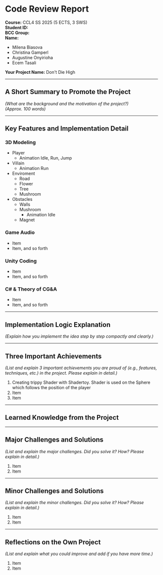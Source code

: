 # Code Review Report

**Course:** CCL4 SS 2025 (5 ECTS, 3 SWS)  
**Student ID:**  
**BCC Group:**  
**Name:**  
- Milena Biasova
- Christina Gamperl
- Augustine Onyirioha
- Ecem Tasali

**Your Project Name:** Don't Die High 

---

## A Short Summary to Promote the Project
*(What are the background and the motivation of the project?)*  
*(Approx. 100 words)*  

---

## Key Features and Implementation Detail

### 3D Modeling
- Player  
    - Animation Idle, Run, Jump
- Villain
    - Animation Run
- Enviroment
    - Road
    - Flower
    - Tree
    - Mushroom
- Obstacles
    - Walls
    - Mushroom
        - Animation Idle
    - Magnet

### Game Audio
- Item  
- Item, and so forth  

### Unity Coding
- Item  
- Item, and so forth  

### C# & Theory of CG&A
- Item  
- Item, and so forth  

---

## Implementation Logic Explanation
*(Explain how you implement the idea step by step compactly and clearly.)*

---

## Three Important Achievements
*(List and explain 3 important achievements you are proud of (e.g., features, techniques, etc.) in the project. Please explain in detail.)*  

1. Creating trippy Shader with Shadertoy. Shader is used on the Sphere which follows the position of the player  
2. Item  
3. Item  

---

## Learned Knowledge from the Project  

---

## Major Challenges and Solutions
*(List and explain the major challenges. Did you solve it? How? Please explain in detail.)*

1. Item  
2. Item  

---

## Minor Challenges and Solutions
*(List and explain the minor challenges. Did you solve it? How? Please explain in detail.)*

1. Item  
2. Item  

---

## Reflections on the Own Project
*(List and explain what you could improve and add if you have more time.)*

1. Item  
2. Item  
